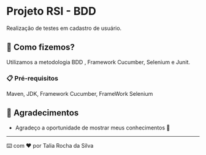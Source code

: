 # Projeto RSI - BDD

Realização de testes em cadastro de usuário.

## 🚀 Como fizemos?

Utilizamos a metodologia BDD , Framework Cucumber, Selenium e Junit. 

### 📋 Pré-requisitos

Maven,
JDK,
Framework Cucumber,
FrameWork Selenium


## 🎁 Agradecimentos

* Agradeço a oportunidade de mostrar meus conhecimentos 📢



---
⌨️ com ❤️ por Talia Rocha da Silva
